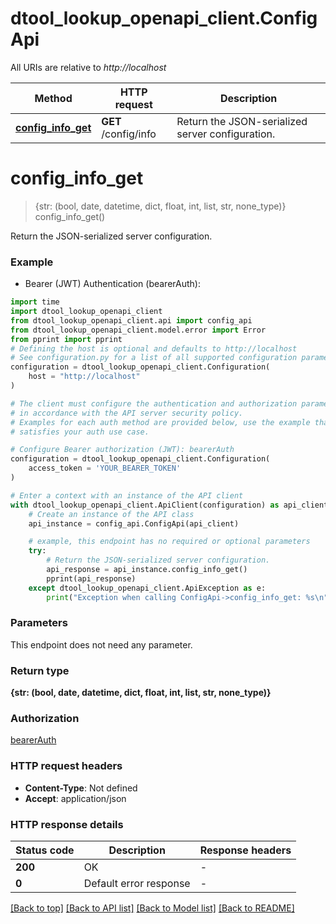 # dtool_lookup_openapi_client.ConfigApi

All URIs are relative to *http://localhost*

Method | HTTP request | Description
------------- | ------------- | -------------
[**config_info_get**](ConfigApi.md#config_info_get) | **GET** /config/info | Return the JSON-serialized server configuration.


# **config_info_get**
> {str: (bool, date, datetime, dict, float, int, list, str, none_type)} config_info_get()

Return the JSON-serialized server configuration.

### Example

* Bearer (JWT) Authentication (bearerAuth):

```python
import time
import dtool_lookup_openapi_client
from dtool_lookup_openapi_client.api import config_api
from dtool_lookup_openapi_client.model.error import Error
from pprint import pprint
# Defining the host is optional and defaults to http://localhost
# See configuration.py for a list of all supported configuration parameters.
configuration = dtool_lookup_openapi_client.Configuration(
    host = "http://localhost"
)

# The client must configure the authentication and authorization parameters
# in accordance with the API server security policy.
# Examples for each auth method are provided below, use the example that
# satisfies your auth use case.

# Configure Bearer authorization (JWT): bearerAuth
configuration = dtool_lookup_openapi_client.Configuration(
    access_token = 'YOUR_BEARER_TOKEN'
)

# Enter a context with an instance of the API client
with dtool_lookup_openapi_client.ApiClient(configuration) as api_client:
    # Create an instance of the API class
    api_instance = config_api.ConfigApi(api_client)

    # example, this endpoint has no required or optional parameters
    try:
        # Return the JSON-serialized server configuration.
        api_response = api_instance.config_info_get()
        pprint(api_response)
    except dtool_lookup_openapi_client.ApiException as e:
        print("Exception when calling ConfigApi->config_info_get: %s\n" % e)
```


### Parameters
This endpoint does not need any parameter.

### Return type

**{str: (bool, date, datetime, dict, float, int, list, str, none_type)}**

### Authorization

[bearerAuth](../README.md#bearerAuth)

### HTTP request headers

 - **Content-Type**: Not defined
 - **Accept**: application/json


### HTTP response details

| Status code | Description | Response headers |
|-------------|-------------|------------------|
**200** | OK |  -  |
**0** | Default error response |  -  |

[[Back to top]](#) [[Back to API list]](../README.md#documentation-for-api-endpoints) [[Back to Model list]](../README.md#documentation-for-models) [[Back to README]](../README.md)


